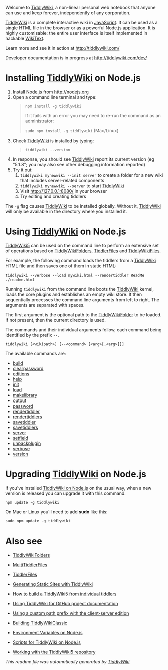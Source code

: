 <p>Welcome to <a class='tc-tiddlylink tc-tiddlylink-resolves' href='http://tiddlywiki.com/static/TiddlyWiki.html'>TiddlyWiki</a>, a non-linear personal web notebook that anyone can use and keep forever, independently of any corporation.</p><p><a class='tc-tiddlylink tc-tiddlylink-resolves' href='http://tiddlywiki.com/static/TiddlyWiki.html'>TiddlyWiki</a> is a complete interactive wiki in <a class='tc-tiddlylink tc-tiddlylink-resolves' href='http://tiddlywiki.com/static/JavaScript.html'>JavaScript</a>. It can be used as a single HTML file in the browser or as a powerful Node.js application. It is highly customisable: the entire user interface is itself implemented in hackable <a class='tc-tiddlylink tc-tiddlylink-resolves' href='http://tiddlywiki.com/static/WikiText.html'>WikiText</a>.</p><p>Learn more and see it in action at <a class='tc-tiddlylink-external' href='http://tiddlywiki.com/' target='_blank'>http://tiddlywiki.com/</a></p><p>Developer documentation is in progress at <a class='tc-tiddlylink-external' href='http://tiddlywiki.com/dev/' target='_blank'>http://tiddlywiki.com/dev/</a></p><h1 class=''>Installing <a class='tc-tiddlylink tc-tiddlylink-resolves' href='http://tiddlywiki.com/static/TiddlyWiki.html'>TiddlyWiki</a> on Node.js</h1><ol><li>Install <a class='tc-tiddlylink tc-tiddlylink-resolves' href='http://tiddlywiki.com/static/Node.js.html'>Node.js</a> from <a class='tc-tiddlylink-external' href='http://nodejs.org' target='_blank'>http://nodejs.org</a></li><li>Open a command line terminal and type:<blockquote><p><code>npm install -g tiddlywiki</code></p><p>If it fails with an error you may need to re-run the command as an administrator:</p><p><code>sudo npm install -g tiddlywiki</code> (Mac/Linux)</p></blockquote></li><li>Check <a class='tc-tiddlylink tc-tiddlylink-resolves' href='http://tiddlywiki.com/static/TiddlyWiki.html'>TiddlyWiki</a> is installed by typing:<blockquote><p><code>tiddlywiki --version</code></p></blockquote></li><li>In response, you should see <a class='tc-tiddlylink tc-tiddlylink-resolves' href='http://tiddlywiki.com/static/TiddlyWiki.html'>TiddlyWiki</a> report its current version (eg &quot;5.1.8&quot;; you may also see other debugging information reported)</li><li>Try it out:<ol><li><code>tiddlywiki mynewwiki --init server</code> to create a folder for a new wiki that includes server-related components</li><li><code>tiddlywiki mynewwiki --server</code> to start <a class='tc-tiddlylink tc-tiddlylink-resolves' href='http://tiddlywiki.com/static/TiddlyWiki.html'>TiddlyWiki</a></li><li>Visit <a class='tc-tiddlylink-external' href='http://127.0.0.1:8080/' target='_blank'>http://127.0.0.1:8080/</a> in your browser</li><li>Try editing and creating tiddlers</li></ol></li></ol><p>The <code>-g</code> flag causes <a class='tc-tiddlylink tc-tiddlylink-resolves' href='http://tiddlywiki.com/static/TiddlyWiki.html'>TiddlyWiki</a> to be installed globally. Without it, <a class='tc-tiddlylink tc-tiddlylink-resolves' href='http://tiddlywiki.com/static/TiddlyWiki.html'>TiddlyWiki</a> will only be available in the directory where you installed it.
</p><h1 class=''>Using <a class='tc-tiddlylink tc-tiddlylink-resolves' href='http://tiddlywiki.com/static/TiddlyWiki.html'>TiddlyWiki</a> on Node.js</h1><p><a class='tc-tiddlylink tc-tiddlylink-resolves' href='http://tiddlywiki.com/static/TiddlyWiki5.html'>TiddlyWiki5</a> can be used on the command line to perform an extensive set of operations based on <a class='tc-tiddlylink tc-tiddlylink-resolves' href='http://tiddlywiki.com/static/TiddlyWikiFolders.html'>TiddlyWikiFolders</a>, <a class='tc-tiddlylink tc-tiddlylink-resolves' href='http://tiddlywiki.com/static/TiddlerFiles.html'>TiddlerFiles</a> and <a class='tc-tiddlylink tc-tiddlylink-missing' href='http://tiddlywiki.com/static/TiddlyWikiFiles.html'>TiddlyWikiFiles</a>.</p><p>For example, the following command loads the tiddlers from a <a class='tc-tiddlylink tc-tiddlylink-resolves' href='http://tiddlywiki.com/static/TiddlyWiki.html'>TiddlyWiki</a> HTML file and then saves one of them in static HTML:</p><pre><code>tiddlywiki --verbose --load mywiki.html --rendertiddler ReadMe ./readme.html</code></pre><p>Running <code>tiddlywiki</code> from the command line boots the <a class='tc-tiddlylink tc-tiddlylink-resolves' href='http://tiddlywiki.com/static/TiddlyWiki.html'>TiddlyWiki</a> kernel, loads the core plugins and establishes an empty wiki store. It then sequentially processes the command line arguments from left to right. The arguments are separated with spaces.</p><p>The first argument is the optional path to the <a class='tc-tiddlylink tc-tiddlylink-resolves' href='http://tiddlywiki.com/static/TiddlyWikiFolders.html'>TiddlyWikiFolder</a> to be loaded. If not present, then the current directory is used.</p><p>The commands and their individual arguments follow, each command being identified by the prefix <code>--</code>.</p><pre><code>tiddlywiki [&lt;wikipath&gt;] [--&lt;command&gt; [&lt;arg&gt;[,&lt;arg&gt;]]]</code></pre><p>The available commands are:</p><p><ul class=''>

<li>
<a class='tc-tiddlylink tc-tiddlylink-resolves' href='http://tiddlywiki.com/static/BuildCommand.html'>
build
</a>
</li>

<li>
<a class='tc-tiddlylink tc-tiddlylink-resolves' href='http://tiddlywiki.com/static/ClearPasswordCommand.html'>
clearpassword
</a>
</li>

<li>
<a class='tc-tiddlylink tc-tiddlylink-resolves' href='http://tiddlywiki.com/static/EditionsCommand.html'>
editions
</a>
</li>

<li>
<a class='tc-tiddlylink tc-tiddlylink-resolves' href='http://tiddlywiki.com/static/HelpCommand.html'>
help
</a>
</li>

<li>
<a class='tc-tiddlylink tc-tiddlylink-resolves' href='http://tiddlywiki.com/static/InitCommand.html'>
init
</a>
</li>

<li>
<a class='tc-tiddlylink tc-tiddlylink-resolves' href='http://tiddlywiki.com/static/LoadCommand.html'>
load
</a>
</li>

<li>
<a class='tc-tiddlylink tc-tiddlylink-resolves' href='http://tiddlywiki.com/static/MakeLibraryCommand.html'>
makelibrary
</a>
</li>

<li>
<a class='tc-tiddlylink tc-tiddlylink-resolves' href='http://tiddlywiki.com/static/OutputCommand.html'>
output
</a>
</li>

<li>
<a class='tc-tiddlylink tc-tiddlylink-resolves' href='http://tiddlywiki.com/static/PasswordCommand.html'>
password
</a>
</li>

<li>
<a class='tc-tiddlylink tc-tiddlylink-resolves' href='http://tiddlywiki.com/static/RenderTiddlerCommand.html'>
rendertiddler
</a>
</li>

<li>
<a class='tc-tiddlylink tc-tiddlylink-resolves' href='http://tiddlywiki.com/static/RenderTiddlersCommand.html'>
rendertiddlers
</a>
</li>

<li>
<a class='tc-tiddlylink tc-tiddlylink-resolves' href='http://tiddlywiki.com/static/SaveTiddlerCommand.html'>
savetiddler
</a>
</li>

<li>
<a class='tc-tiddlylink tc-tiddlylink-resolves' href='http://tiddlywiki.com/static/SaveTiddlersCommand.html'>
savetiddlers
</a>
</li>

<li>
<a class='tc-tiddlylink tc-tiddlylink-resolves' href='http://tiddlywiki.com/static/ServerCommand.html'>
server
</a>
</li>

<li>
<a class='tc-tiddlylink tc-tiddlylink-resolves' href='http://tiddlywiki.com/static/SetFieldCommand.html'>
setfield
</a>
</li>

<li>
<a class='tc-tiddlylink tc-tiddlylink-resolves' href='http://tiddlywiki.com/static/UnpackPluginCommand.html'>
unpackplugin
</a>
</li>

<li>
<a class='tc-tiddlylink tc-tiddlylink-resolves' href='http://tiddlywiki.com/static/VerboseCommand.html'>
verbose
</a>
</li>

<li>
<a class='tc-tiddlylink tc-tiddlylink-resolves' href='http://tiddlywiki.com/static/VersionCommand.html'>
version
</a>
</li>

</ul></p><h1 class=''>Upgrading <a class='tc-tiddlylink tc-tiddlylink-resolves' href='http://tiddlywiki.com/static/TiddlyWiki.html'>TiddlyWiki</a> on Node.js</h1><p>If you've installed <a class='tc-tiddlylink tc-tiddlylink-resolves' href='http://tiddlywiki.com/static/TiddlyWiki%2520on%2520Node.js.html'>TiddlyWiki on Node.js</a> on the usual way, when a new version is released you can upgrade it with this command:</p><pre><code>npm update -g tiddlywiki</code></pre><p>On Mac or Linux you'll need to add <strong>sudo</strong> like this:</p><pre><code>sudo npm update -g tiddlywiki</code></pre><h1 class=''>Also see</h1><p><ul class=''>

<li>
<a class='tc-tiddlylink tc-tiddlylink-resolves' href='http://tiddlywiki.com/static/TiddlyWikiFolders.html'>

TiddlyWikiFolders

</a>
</li>

<li>
<a class='tc-tiddlylink tc-tiddlylink-resolves' href='http://tiddlywiki.com/static/MultiTiddlerFiles.html'>

MultiTiddlerFiles

</a>
</li>

<li>
<a class='tc-tiddlylink tc-tiddlylink-resolves' href='http://tiddlywiki.com/static/TiddlerFiles.html'>

TiddlerFiles

</a>
</li>

<li>
<a class='tc-tiddlylink tc-tiddlylink-resolves' href='http://tiddlywiki.com/static/Generating%2520Static%2520Sites%2520with%2520TiddlyWiki.html'>

Generating Static Sites with TiddlyWiki

</a>
</li>

<li>
<a class='tc-tiddlylink tc-tiddlylink-resolves' href='http://tiddlywiki.com/static/How%2520to%2520build%2520a%2520TiddlyWiki5%2520from%2520individual%2520tiddlers.html'>

How to build a TiddlyWiki5 from individual tiddlers

</a>
</li>

<li>
<a class='tc-tiddlylink tc-tiddlylink-resolves' href='http://tiddlywiki.com/static/Using%2520TiddlyWiki%2520for%2520GitHub%2520project%2520documentation.html'>

Using TiddlyWiki for GitHub project documentation

</a>
</li>

<li>
<a class='tc-tiddlylink tc-tiddlylink-resolves' href='http://tiddlywiki.com/static/Using%2520a%2520custom%2520path%2520prefix%2520with%2520the%2520client-server%2520edition.html'>

Using a custom path prefix with the client-server edition

</a>
</li>

<li>
<a class='tc-tiddlylink tc-tiddlylink-resolves' href='http://tiddlywiki.com/static/Building%2520TiddlyWikiClassic.html'>

Building TiddlyWikiClassic

</a>
</li>

<li>
<a class='tc-tiddlylink tc-tiddlylink-resolves' href='http://tiddlywiki.com/static/Environment%2520Variables%2520on%2520Node.js.html'>

Environment Variables on Node.js

</a>
</li>

<li>
<a class='tc-tiddlylink tc-tiddlylink-resolves' href='http://tiddlywiki.com/static/Scripts%2520for%2520TiddlyWiki%2520on%2520Node.js.html'>

Scripts for TiddlyWiki on Node.js

</a>
</li>

<li>
<a class='tc-tiddlylink tc-tiddlylink-resolves' href='http://tiddlywiki.com/static/Working%2520with%2520the%2520TiddlyWiki5%2520repository.html'>

Working with the TiddlyWiki5 repository

</a>
</li>

</ul></p><p><em>This readme file was automatically generated by <a class='tc-tiddlylink tc-tiddlylink-resolves' href='http://tiddlywiki.com/static/TiddlyWiki.html'>TiddlyWiki</a></em></p>

